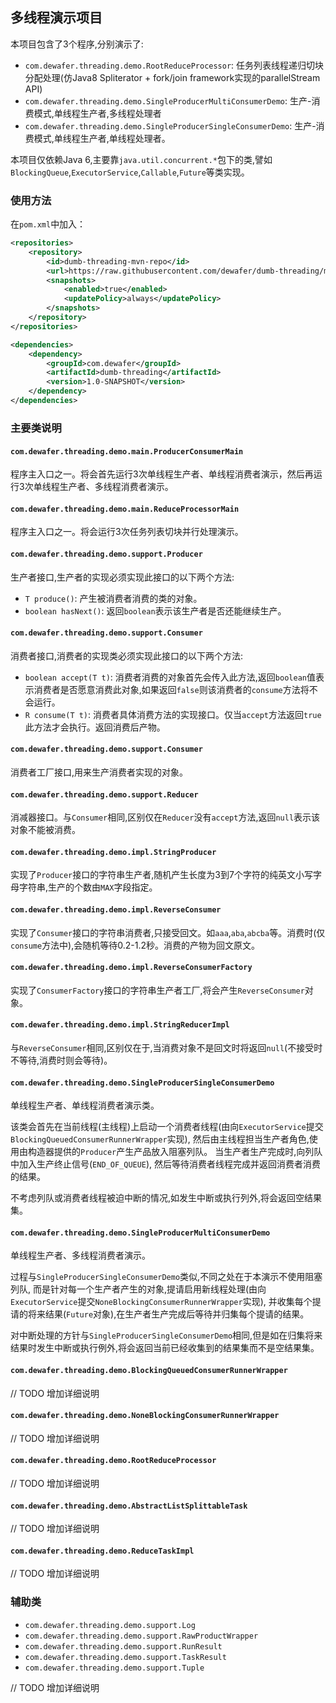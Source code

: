 多线程演示项目
------------

本项目包含了3个程序,分别演示了:
* `com.dewafer.threading.demo.RootReduceProcessor`: 任务列表线程递归切块分配处理(仿Java8 Spliterator + fork/join framework实现的parallelStream API)
* `com.dewafer.threading.demo.SingleProducerMultiConsumerDemo`: 生产-消费模式,单线程生产者,多线程处理者
* `com.dewafer.threading.demo.SingleProducerSingleConsumerDemo`: 生产-消费模式,单线程生产者,单线程处理者。

本项目仅依赖Java 6,主要靠`java.util.concurrent.*`包下的类,譬如`BlockingQueue`,`ExecutorService`,`Callable`,`Future`等类实现。

### 使用方法

在`pom.xml`中加入：

```xml
<repositories>
    <repository>
        <id>dumb-threading-mvn-repo</id>
        <url>https://raw.githubusercontent.com/dewafer/dumb-threading/mvn-repo/</url>
        <snapshots>
            <enabled>true</enabled>
            <updatePolicy>always</updatePolicy>
        </snapshots>
    </repository>
</repositories>

<dependencies>
    <dependency>
        <groupId>com.dewafer</groupId>
        <artifactId>dumb-threading</artifactId>
        <version>1.0-SNAPSHOT</version>
    </dependency>
</dependencies>
```


### 主要类说明


#### `com.dewafer.threading.demo.main.ProducerConsumerMain`
程序主入口之一。将会首先运行3次单线程生产者、单线程消费者演示，然后再运行3次单线程生产者、多线程消费者演示。


#### `com.dewafer.threading.demo.main.ReduceProcessorMain`
程序主入口之一。将会运行3次任务列表切块并行处理演示。


#### `com.dewafer.threading.demo.support.Producer`
生产者接口,生产者的实现必须实现此接口的以下两个方法:
* `T produce()`: 产生被消费者消费的类的对象。
* `boolean hasNext()`: 返回`boolean`表示该生产者是否还能继续生产。


#### `com.dewafer.threading.demo.support.Consumer`
消费者接口,消费者的实现类必须实现此接口的以下两个方法:
* `boolean accept(T t)`: 消费者消费的对象首先会传入此方法,返回`boolean`值表示消费者是否愿意消费此对象,如果返回`false`则该消费者的`consume`方法将不会运行。
* `R consume(T t)`: 消费者具体消费方法的实现接口。仅当`accept`方法返回`true`此方法才会执行。返回消费后产物。


#### `com.dewafer.threading.demo.support.Consumer`
消费者工厂接口,用来生产消费者实现的对象。


#### `com.dewafer.threading.demo.support.Reducer`
消减器接口。与`Consumer`相同,区别仅在`Reducer`没有`accept`方法,返回`null`表示该对象不能被消费。


#### `com.dewafer.threading.demo.impl.StringProducer`
实现了`Producer`接口的字符串生产者,随机产生长度为3到7个字符的纯英文小写字母字符串,生产的个数由`MAX`字段指定。


#### `com.dewafer.threading.demo.impl.ReverseConsumer`
实现了`Consumer`接口的字符串消费者,只接受回文。如`aaa`,`aba`,`abcba`等。消费时(仅`consume`方法中),会随机等待0.2-1.2秒。消费的产物为回文原文。


#### `com.dewafer.threading.demo.impl.ReverseConsumerFactory`
实现了`ConsumerFactory`接口的字符串生产者工厂,将会产生`ReverseConsumer`对象。


#### `com.dewafer.threading.demo.impl.StringReducerImpl`
与`ReverseConsumer`相同,区别仅在于,当消费对象不是回文时将返回`null`(不接受时不等待,消费时则会等待)。


#### `com.dewafer.threading.demo.SingleProducerSingleConsumerDemo`
单线程生产者、单线程消费者演示类。

该类会首先在当前线程(主线程)上启动一个消费者线程(由向`ExecutorService`提交`BlockingQueuedConsumerRunnerWrapper`实现),
然后由主线程担当生产者角色,使用由构造器提供的`Producer`产生产品放入阻塞列队。
当生产者生产完成时,向列队中加入生产终止信号(`END_OF_QUEUE`),
然后等待消费者线程完成并返回消费者消费的结果。

不考虑列队或消费者线程被迫中断的情况,如发生中断或执行列外,将会返回空结果集。


#### `com.dewafer.threading.demo.SingleProducerMultiConsumerDemo`
单线程生产者、多线程消费者演示。

过程与`SingleProducerSingleConsumerDemo`类似,不同之处在于本演示不使用阻塞列队,
而是针对每一个生产者产生的对象,提请启用新线程处理(由向`ExecutorService`提交`NoneBlockingConsumerRunnerWrapper`实现),
并收集每个提请的将来结果(`Future`对象),在生产者生产完成后等待并归集每个提请的结果。

对中断处理的方针与`SingleProducerSingleConsumerDemo`相同,但是如在归集将来结果时发生中断或执行例外,将会返回当前已经收集到的结果集而不是空结果集。


#### `com.dewafer.threading.demo.BlockingQueuedConsumerRunnerWrapper`

// TODO 增加详细说明

#### `com.dewafer.threading.demo.NoneBlockingConsumerRunnerWrapper`

// TODO 增加详细说明

#### `com.dewafer.threading.demo.RootReduceProcessor`

// TODO 增加详细说明

#### `com.dewafer.threading.demo.AbstractListSplittableTask`

// TODO 增加详细说明

#### `com.dewafer.threading.demo.ReduceTaskImpl`

// TODO 增加详细说明


### 辅助类

* `com.dewafer.threading.demo.support.Log`
* `com.dewafer.threading.demo.support.RawProductWrapper`
* `com.dewafer.threading.demo.support.RunResult`
* `com.dewafer.threading.demo.support.TaskResult`
* `com.dewafer.threading.demo.support.Tuple`

// TODO 增加详细说明